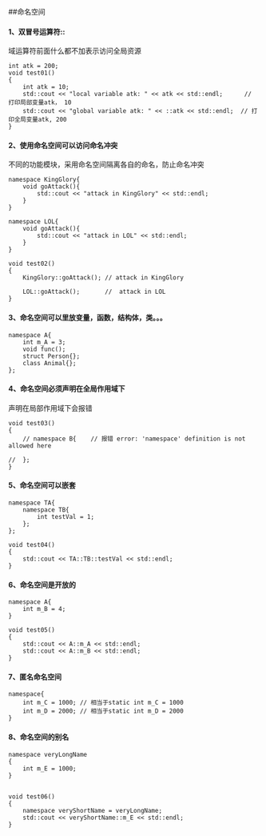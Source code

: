 ##命名空间

#### 1、双冒号运算符::
域运算符前面什么都不加表示访问全局资源

    int atk = 200;
    void test01()
    {
        int atk = 10;
        std::cout << "local variable atk: " << atk << std::endl;      // 打印局部变量atk， 10
        std::cout << "global variable atk: " << ::atk << std::endl;  // 打印全局变量atk, 200
    }

#### 2、使用命名空间可以访问命名冲突
不同的功能模块，采用命名空间隔离各自的命名，防止命名冲突

    namespace KingGlory{
        void goAttack(){
            std::cout << "attack in KingGlory" << std::endl;
        }
    }

    namespace LOL{
        void goAttack(){
            std::cout << "attack in LOL" << std::endl;
        }
    }

    void test02()
    {
        KingGlory::goAttack(); // attack in KingGlory

        LOL::goAttack();       //  attack in LOL
    }

#### 3、命名空间可以里放变量，函数，结构体，类。。。
    namespace A{
        int m_A = 3;
        void func();
        struct Person{};
        class Animal{};
    };

#### 4、命名空间必须声明在全局作用域下

声明在局部作用域下会报错

    void test03()
    {
        // namespace B{    // 报错 error: 'namespace' definition is not allowed here

    //  };
    }

#### 5、命名空间可以嵌套
    namespace TA{
        namespace TB{
            int testVal = 1;
        };
    };

    void test04()
    {
        std::cout << TA::TB::testVal << std::endl;
    }

#### 6、命名空间是开放的

    namespace A{
        int m_B = 4;
    }

    void test05()
    {
        std::cout << A::m_A << std::endl;
        std::cout << A::m_B << std::endl;
    }

#### 7、匿名命名空间

    namespace{
        int m_C = 1000; // 相当于static int m_C = 1000
        int m_D = 2000; // 相当于static int m_D = 2000
    }


#### 8、命名空间的别名

    namespace veryLongName
    {
        int m_E = 1000;
    }


    void test06()
    {
        namespace veryShortName = veryLongName;
        std::cout << veryShortName::m_E << std::endl;
    }


